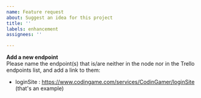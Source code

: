 ```yaml
---
name: Feature request
about: Suggest an idea for this project
title: ''
labels: enhancement
assignees: ''

---
```


**Add a new endpoint**<br>
Please name the endpoint(s) that is/are neither in the node nor in the Trello endpoints list, and add a link to them:
- loginSite : https://www.codingame.com/services/CodinGamer/loginSite (that's an example)
